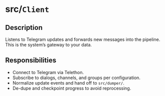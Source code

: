 # src/`Client`

## Description

Listens to Telegram updates and forwards new messages into the pipeline. This is the system’s gateway to your data.

## Responsibilities
- Connect to Telegram via Telethon.
- Subscribe to dialogs, channels, and groups per configuration.
- Normalize update events and hand off to `src/dumper/`.
- De-dupe and checkpoint progress to avoid reprocessing.